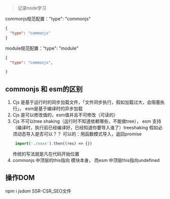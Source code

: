 
>记录node学习

commonjs规范配置："type": "commonjs"
```json
{
  "type": "commonjs"
}

```

module规范配置："type": "module"
```json
{
  "type": "commonjs",
  
}
```

## commonjs 和 esm的区别
1. Cjs 是基于运行时的同步加载文件，「文件同步执行，假如加载过大，会阻塞执行」， esm是基于编译时的异步加载
2. Cjs 是可以修改值的，esm值并且不可修改（可读的）
3. Cjs 不可以tree shaking（运行时不知道依赖哪些，不能做tree）， esm 支持（编译时，执行前已经编译好，已经知道你要导入谁了）treeshaking
     假如必须动态导入是否可以？？
     可以的：用函数模式导入，返回promise
     ```js
      import('./xxxx').then((res) => {})
     ```
     传统的写法就是凡在代码开始位置
4. commonjs 中顶层的this指向 模块本身， 而esm 中顶层this指向undefined



## 操作DOM
npm i jsdom
 SSR-CSR_SEO文件

